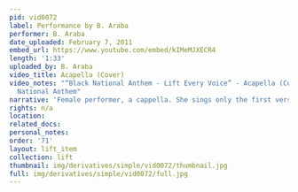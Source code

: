 ```yaml
---
pid: vid0072
label: Performance by B. Araba
performer: B. Araba
date_uploaded: February 7, 2011
embed_url: https://www.youtube.com/embed/kIMeMJXECR4
length: '1:33'
uploaded_by: B. Araba
video_title: Acapella (Cover)
video_notes: "“Black National Anthem - Lift Every Voice” - Acapella (Cover). Black
  National Anthem"
narrative: 'Female performer, a cappella. She sings only the first verse. '
rights: n/a
location: 
related_docs: 
personal_notes: 
order: '71'
layout: lift_item
collection: lift
thumbnail: img/derivatives/simple/vid0072/thumbnail.jpg
full: img/derivatives/simple/vid0072/full.jpg
---
```

